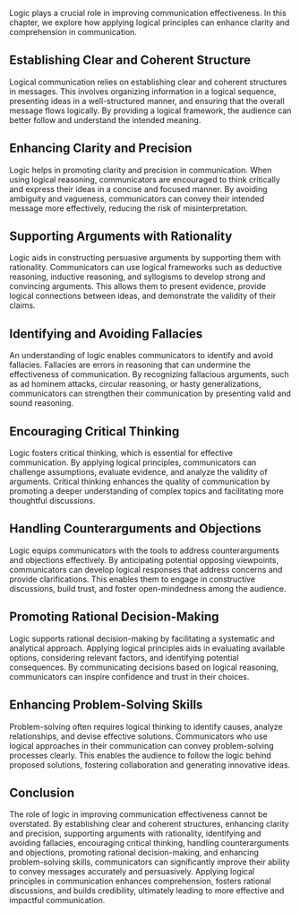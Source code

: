 
Logic plays a crucial role in improving communication effectiveness. In this chapter, we explore how applying logical principles can enhance clarity and comprehension in communication.

Establishing Clear and Coherent Structure
-----------------------------------------

Logical communication relies on establishing clear and coherent structures in messages. This involves organizing information in a logical sequence, presenting ideas in a well-structured manner, and ensuring that the overall message flows logically. By providing a logical framework, the audience can better follow and understand the intended meaning.

Enhancing Clarity and Precision
-------------------------------

Logic helps in promoting clarity and precision in communication. When using logical reasoning, communicators are encouraged to think critically and express their ideas in a concise and focused manner. By avoiding ambiguity and vagueness, communicators can convey their intended message more effectively, reducing the risk of misinterpretation.

Supporting Arguments with Rationality
-------------------------------------

Logic aids in constructing persuasive arguments by supporting them with rationality. Communicators can use logical frameworks such as deductive reasoning, inductive reasoning, and syllogisms to develop strong and convincing arguments. This allows them to present evidence, provide logical connections between ideas, and demonstrate the validity of their claims.

Identifying and Avoiding Fallacies
----------------------------------

An understanding of logic enables communicators to identify and avoid fallacies. Fallacies are errors in reasoning that can undermine the effectiveness of communication. By recognizing fallacious arguments, such as ad hominem attacks, circular reasoning, or hasty generalizations, communicators can strengthen their communication by presenting valid and sound reasoning.

Encouraging Critical Thinking
-----------------------------

Logic fosters critical thinking, which is essential for effective communication. By applying logical principles, communicators can challenge assumptions, evaluate evidence, and analyze the validity of arguments. Critical thinking enhances the quality of communication by promoting a deeper understanding of complex topics and facilitating more thoughtful discussions.

Handling Counterarguments and Objections
----------------------------------------

Logic equips communicators with the tools to address counterarguments and objections effectively. By anticipating potential opposing viewpoints, communicators can develop logical responses that address concerns and provide clarifications. This enables them to engage in constructive discussions, build trust, and foster open-mindedness among the audience.

Promoting Rational Decision-Making
----------------------------------

Logic supports rational decision-making by facilitating a systematic and analytical approach. Applying logical principles aids in evaluating available options, considering relevant factors, and identifying potential consequences. By communicating decisions based on logical reasoning, communicators can inspire confidence and trust in their choices.

Enhancing Problem-Solving Skills
--------------------------------

Problem-solving often requires logical thinking to identify causes, analyze relationships, and devise effective solutions. Communicators who use logical approaches in their communication can convey problem-solving processes clearly. This enables the audience to follow the logic behind proposed solutions, fostering collaboration and generating innovative ideas.

Conclusion
----------

The role of logic in improving communication effectiveness cannot be overstated. By establishing clear and coherent structures, enhancing clarity and precision, supporting arguments with rationality, identifying and avoiding fallacies, encouraging critical thinking, handling counterarguments and objections, promoting rational decision-making, and enhancing problem-solving skills, communicators can significantly improve their ability to convey messages accurately and persuasively. Applying logical principles in communication enhances comprehension, fosters rational discussions, and builds credibility, ultimately leading to more effective and impactful communication.
